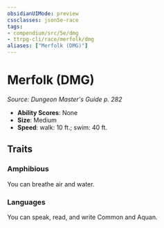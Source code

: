 ```yaml
---
obsidianUIMode: preview
cssclasses: json5e-race
tags:
- compendium/src/5e/dmg
- ttrpg-cli/race/merfolk/dmg
aliases: ["Merfolk (DMG)"]
---
```

# Merfolk (DMG)
*Source: Dungeon Master's Guide p. 282*  

- **Ability Scores**: None
- **Size**: Medium
- **Speed**: walk: 10 ft.; swim: 40 ft.

## Traits

### Amphibious

You can breathe air and water.

### Languages

You can speak, read, and write Common and Aquan.